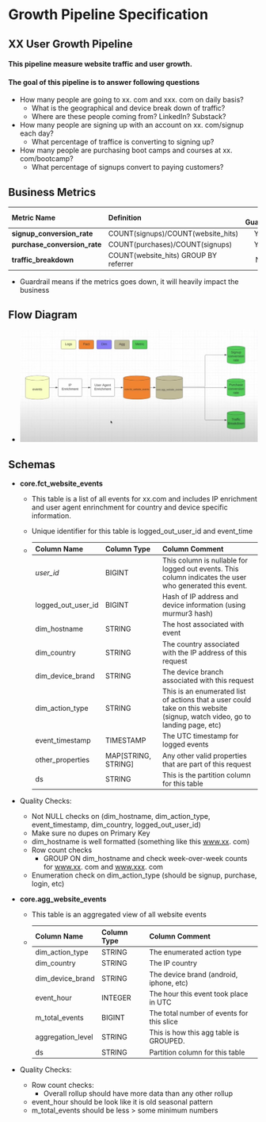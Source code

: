 # Growth Pipeline Specification

## XX User Growth Pipeline

#### This pipeline measure website traffic and user growth.

#### The goal of this pipeline is to answer following questions
- How many people are going to xx. com and xxx. com on daily basis?
    - What is the geographical and device break down of traffic?
    - Where are these people coming from? LinkedIn? Substack?
- How many people are signing up with an account on xx. com/signup each day?
    - What percentage of traffice is converting to signing up?
- How many people are purchasing boot camps and courses at xx. com/bootcamp?
    - What percentage of signups convert to paying customers?

## Business Metrics
|  **Metric Name** | **Definition**  | **is Guardrail** |
| :------ | :------  | :------: |
| **signup_conversion_rate** | COUNT(signups)/COUNT(website_hits) | YES |
| **purchase_conversion_rate** | COUNT(purchases)/COUNT(signups) | YES |
| **traffic_breakdown** | COUNT(website_hits) GROUP BY referrer | NO |

- Guardrail means if the metrics goes down, it will heavily impact the business

## Flow Diagram

-    ![alt text](../assets/image-4.PNG)

## Schemas

- **core.fct_website_events**
    - This table is a list of all events for xx.com and includes IP enrichment and user agent enrinchment for country and device specific information.
    - Unique identifier for this table is logged_out_user_id and event_time

    -   | **Column Name** | **Column Type** | **Column Comment** |
        | :------ | :------  | :------ |
        | *user_id* | BIGINT | This column is nullable for logged out events. This column indicates the user who generated this event. |
        | logged_out_user_id | BIGINT | Hash of IP address and device information (using murmur3 hash)|
        | dim_hostname | STRING | The host associated with event | 
        | dim_country | STRING | The country associated with the IP address of this request |
        | dim_device_brand | STRING | The device branch associated with this request |
        | dim_action_type | STRING | This is an enumerated list of actions that a user could take on this website (signup, watch video, go to landing page, etc) |
        | event_timestamp | TIMESTAMP | The UTC timestamp for logged events |
        | other_properties | MAP[STRING, STRING] | Any other valid properties that are part of this request |
        | ds | STRING | This is the partition column for this table |

- Quality Checks:
    - Not NULL checks on (dim_hostname, dim_action_type, event_timestamp, dim_country, logged_out_user_id)
    - Make sure no dupes on Primary Key
    - dim_hostname is well formatted (something like this www.xx. com)
    - Row count checks  
        - GROUP ON dim_hostname and check week-over-week counts for www.xx. com and www.xxx. com
    - Enumeration check on dim_action_type (should be signup, purchase, login, etc)

- **core.agg_website_events**
    - This table is an aggregated view of all website events

    -   | **Column Name** | **Column Type** | **Column Comment** |
        | :------ | :------  | :------ |
        | dim_action_type | STRING | The enumerated action type |
        | dim_country | STRING | The IP country |
        | dim_device_brand | STRING | The device brand (android, iphone, etc) |
        | event_hour | INTEGER | The hour this event took place in UTC |
        | m_total_events | BIGINT | The total number of events for this slice |
        | aggregation_level | STRING | This is how this agg table is GROUPED. |
        | ds | STRING | Partition column for this table |

- Quality Checks:
    - Row count checks:
        - Overall rollup should have more data than any other rollup
    - event_hour should be look like it is old seasonal pattern
    - m_total_events should be less > some minimum numbers